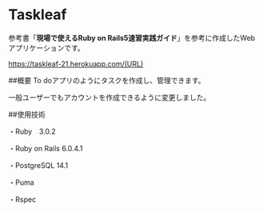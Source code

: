 # Taskleaf

参考書「**現場で使えるRuby on Rails5速習実践ガイド**」を参考に作成したWebアプリケーションです。

https://taskleaf-21.herokuapp.com/(URL)


##概要
To doアプリのようにタスクを作成し、管理できます。

一般ユーザーでもアカウントを作成できるように変更しました。

##使用技術

・Ruby　3.0.2

・Ruby on Rails 6.0.4.1

・PostgreSQL 14.1

・Puma

・Rspec







